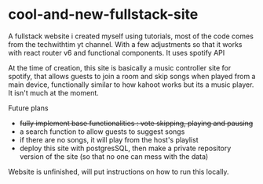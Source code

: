 # cool-and-new-fullstack-site
 A fullstack website i created myself using tutorials, most of the code comes from the techwithtim yt channel. With a few adjustments so that it works with react router v6 and functional components.
 It uses spotify API

 At the time of creation, this site is basically a music controller site for spotify, that allows guests to join a room and skip songs when played from a main device, functionally similar to how kahoot works but its a music player. It isn't much at the moment.

Future plans
- ~~fully implement base functionalities : vote skipping, playing and pausing~~
- a search function to allow guests to suggest songs
- if there are no songs, it will play from the host's playlist
- deploy this site with postgresSQL, then make a private repository version of the site (so that no one can mess with the data)

 Website is unfinished, will put instructions on how to run this locally.
